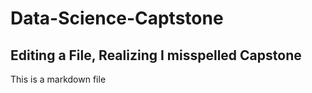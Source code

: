 # Data-Science-Captstone
## Editing a File, Realizing I misspelled Capstone
This is a markdown file
